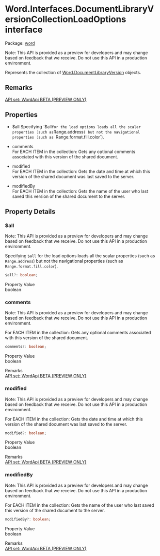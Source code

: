 # Word.Interfaces.DocumentLibraryVersionCollectionLoadOptions interface

Package: [word](/en-us/javascript/api/word)

Note: This API is provided as a preview for developers and may change based on feedback that we receive. Do not use this API in a production environment.

Represents the collection of [Word.DocumentLibraryVersion](/en-us/javascript/api/word/word.documentlibraryversion) objects.

## Remarks
[ API set: WordApi BETA (PREVIEW ONLY) ](/en-us/javascript/api/requirement-sets/word/word-api-requirement-sets)

## Properties
- $all  
  Specifying `$all` for the load options loads all the scalar properties (such as `Range.address`) but not the navigational properties (such as `Range.format.fill.color`).

- comments  
  For EACH ITEM in the collection: Gets any optional comments associated with this version of the shared document.

- modified  
  For EACH ITEM in the collection: Gets the date and time at which this version of the shared document was last saved to the server.

- modifiedBy  
  For EACH ITEM in the collection: Gets the name of the user who last saved this version of the shared document to the server.

## Property Details

### $all
Note: This API is provided as a preview for developers and may change based on feedback that we receive. Do not use this API in a production environment.

Specifying `$all` for the load options loads all the scalar properties (such as `Range.address`) but not the navigational properties (such as `Range.format.fill.color`).

```typescript
$all?: boolean;
```

Property Value  
boolean

### comments
Note: This API is provided as a preview for developers and may change based on feedback that we receive. Do not use this API in a production environment.

For EACH ITEM in the collection: Gets any optional comments associated with this version of the shared document.

```typescript
comments?: boolean;
```

Property Value  
boolean

Remarks  
[ API set: WordApi BETA (PREVIEW ONLY) ](/en-us/javascript/api/requirement-sets/word/word-api-requirement-sets)

### modified
Note: This API is provided as a preview for developers and may change based on feedback that we receive. Do not use this API in a production environment.

For EACH ITEM in the collection: Gets the date and time at which this version of the shared document was last saved to the server.

```typescript
modified?: boolean;
```

Property Value  
boolean

Remarks  
[ API set: WordApi BETA (PREVIEW ONLY) ](/en-us/javascript/api/requirement-sets/word/word-api-requirement-sets)

### modifiedBy
Note: This API is provided as a preview for developers and may change based on feedback that we receive. Do not use this API in a production environment.

For EACH ITEM in the collection: Gets the name of the user who last saved this version of the shared document to the server.

```typescript
modifiedBy?: boolean;
```

Property Value  
boolean

Remarks  
[ API set: WordApi BETA (PREVIEW ONLY) ](/en-us/javascript/api/requirement-sets/word/word-api-requirement-sets)